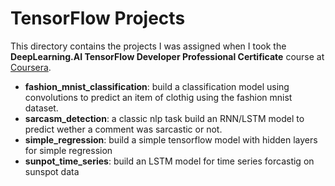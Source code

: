 # TensorFlow Projects
This directory contains the projects I was assigned when I took the **DeepLearning.AI TensorFlow Developer Professional Certificate** course at [Coursera](https://www.coursera.org/professional-certificates/tensorflow-in-practice).

* **fashion_mnist_classification**: build a classification model using convolutions to predict an item of clothig using the fashion mnist dataset.
* **sarcasm_detection**: a classic nlp task build an RNN/LSTM model to predict wether a comment was sarcastic or not. 
* **simple_regression**: build a simple tensorflow model with hidden layers for simple regression
* **sunpot_time_series**: build an LSTM model for time series forcastig on sunspot data
